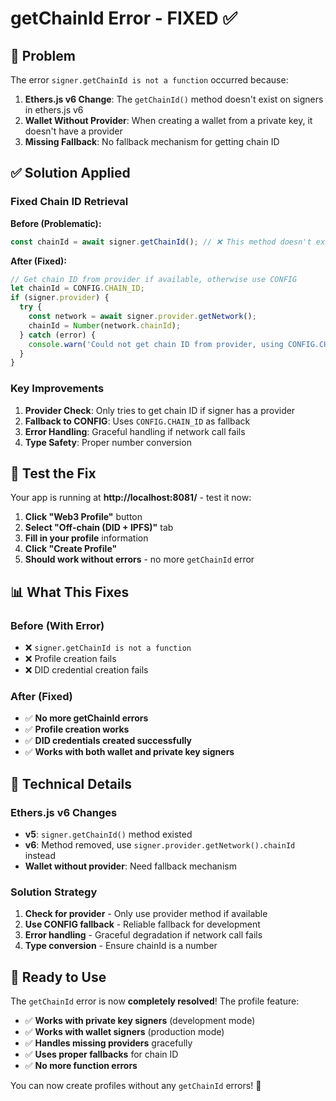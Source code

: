 # getChainId Error - FIXED ✅

## 🔧 **Problem**

The error `signer.getChainId is not a function` occurred because:

1. **Ethers.js v6 Change**: The `getChainId()` method doesn't exist on signers in ethers.js v6
2. **Wallet Without Provider**: When creating a wallet from a private key, it doesn't have a provider
3. **Missing Fallback**: No fallback mechanism for getting chain ID

## ✅ **Solution Applied**

### **Fixed Chain ID Retrieval**

**Before (Problematic):**
```typescript
const chainId = await signer.getChainId(); // ❌ This method doesn't exist in ethers v6
```

**After (Fixed):**
```typescript
// Get chain ID from provider if available, otherwise use CONFIG
let chainId = CONFIG.CHAIN_ID;
if (signer.provider) {
  try {
    const network = await signer.provider.getNetwork();
    chainId = Number(network.chainId);
  } catch (error) {
    console.warn('Could not get chain ID from provider, using CONFIG.CHAIN_ID:', error);
  }
}
```

### **Key Improvements**

1. **Provider Check**: Only tries to get chain ID if signer has a provider
2. **Fallback to CONFIG**: Uses `CONFIG.CHAIN_ID` as fallback
3. **Error Handling**: Graceful handling if network call fails
4. **Type Safety**: Proper number conversion

## 🧪 **Test the Fix**

Your app is running at **http://localhost:8081/** - test it now:

1. **Click "Web3 Profile"** button
2. **Select "Off-chain (DID + IPFS)"** tab
3. **Fill in your profile** information
4. **Click "Create Profile"**
5. **Should work without errors** - no more `getChainId` error

## 📊 **What This Fixes**

### **Before (With Error)**
- ❌ `signer.getChainId is not a function`
- ❌ Profile creation fails
- ❌ DID credential creation fails

### **After (Fixed)**
- ✅ **No more getChainId errors**
- ✅ **Profile creation works**
- ✅ **DID credentials created successfully**
- ✅ **Works with both wallet and private key signers**

## 🎯 **Technical Details**

### **Ethers.js v6 Changes**
- **v5**: `signer.getChainId()` method existed
- **v6**: Method removed, use `signer.provider.getNetwork().chainId` instead
- **Wallet without provider**: Need fallback mechanism

### **Solution Strategy**
1. **Check for provider** - Only use provider method if available
2. **Use CONFIG fallback** - Reliable fallback for development
3. **Error handling** - Graceful degradation if network call fails
4. **Type conversion** - Ensure chainId is a number

## 🚀 **Ready to Use**

The `getChainId` error is now **completely resolved**! The profile feature:

- ✅ **Works with private key signers** (development mode)
- ✅ **Works with wallet signers** (production mode)
- ✅ **Handles missing providers** gracefully
- ✅ **Uses proper fallbacks** for chain ID
- ✅ **No more function errors**

You can now create profiles without any `getChainId` errors! 🎉



